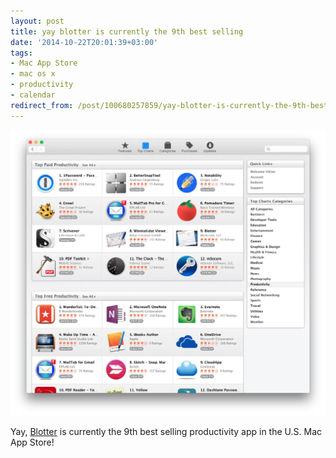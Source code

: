 ```yaml
---
layout: post
title: yay blotter is currently the 9th best selling
date: '2014-10-22T20:01:39+03:00'
tags:
- Mac App Store
- mac os x
- productivity
- calendar
redirect_from: /post/100680257859/yay-blotter-is-currently-the-9th-best-selling
---
```


![](/tumblr_files/tumblr_ndupg9oYsS1thwdtao1_1280.webp)

Yay, [Blotter](http://wireload.net/products/blotter/) is currently the 9th best selling productivity app in the U.S. Mac App Store!
